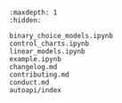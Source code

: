 ```{include} ../README.md
```

```{toctree}
:maxdepth: 1
:hidden:

binary_choice_models.ipynb
control_charts.ipynb
linear_models.ipynb
example.ipynb
changelog.md
contributing.md
conduct.md
autoapi/index
```
